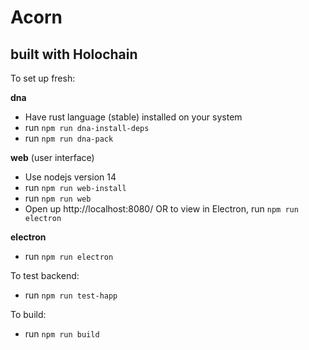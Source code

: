 # Acorn
## built with Holochain

To set up fresh: 

__dna__
- Have rust language (stable) installed on your system
- run `npm run dna-install-deps`
- run `npm run dna-pack`

__web__ (user interface)

- Use nodejs version 14
- run `npm run web-install`
- run `npm run web`
- Open up http://localhost:8080/ OR to view in Electron, run `npm run electron`

__electron__

- run `npm run electron`

To test backend:

- run `npm run test-happ`

To build:

- run `npm run build`
